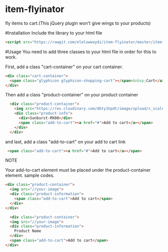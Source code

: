 # item-flyinator
fly items to cart.(This jQuery plugin won't give wings to your products)

#Installation
Include the library to your html file
```html
<script src="https://rawgit.com/elelowwaydi/item-flyinator/master/item-flyinator.js"></script>
```
#Usage
You need to add three classes to your html file in order for this to work.

First, add a class "cart-container" on your cart container.
  ```html
  <div class="cart-container">
    <span class="glyphicon glyphicon-shopping-cart"></span>&nbsp;Cart</a>
  </div>
  ```

Then add a class "product-container" on your product container 
  ```html
    <div class="product-container">
      <img src="https://res.cloudinary.com/dbty1hpdt/image/upload/c_scale,h_195,w_195/v1456668562/Music Store/Sunburst-MX08.jpg">
      <div class="product-info">
        <div>Sunburst-MX08</div>
        <span class="add-to-cart"><a href="#">Add to cart</a></span>
      </div>
    </div>
  ```
  
  and last, add a class "add-to-cart" on your add to cart link
   ```html
    <span class="add-to-cart"><a href="#">Add to cart</a></span>
   ```
   
   NOTE
   
   Your add-to-cart element must be placed under the product-container element.
   sample codes.
  ```html
  <div class="product-container">
    <img src="//your-image">
    <div class="product-information">
      <span class="add-to-cart">Add to cart</span>
    </div>
  </div>
  
    <div class="product-container">
    <img src="//your-image">
    <div class="product-information">
      Product Name
    </div>
    <span class="add-to-cart">Add to cart</span>
  </div>
  ```
